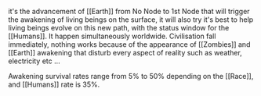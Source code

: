 it's the advancement of [[Earth]] from No Node to 1st Node that will trigger the awakening of living beings on the surface, it will also try it's best to help living beings evolve on this new path, with the status window for the [[Humans]]. It happen simultaneously worldwide. Civilisation fall immediately, nothing works because of the appearance of [[Zombies]] and [[Earth]] awakening that disturb every aspect of reality such as weather, electricity etc ...

Awakening survival rates range from 5% to 50% depending on the [[Race]], and [[Humans]] rate is 35%.
